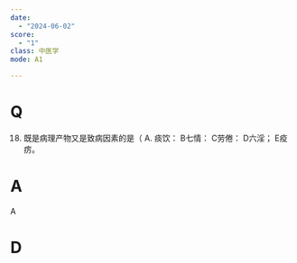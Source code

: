 ```yaml
---
date:
  - "2024-06-02"
score:
  - "1"
class: 中医学
mode: A1

---
```



# Q
18. 既是病理产物又是致病因素的是（
A. 痰饮：
B七情：
C劳倦：
D六淫；
E疫疠。

# A

A


# D

